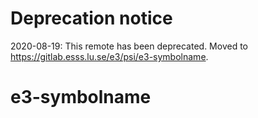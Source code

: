 # Deprecation notice

2020-08-19: This remote has been deprecated. Moved to https://gitlab.esss.lu.se/e3/psi/e3-symbolname.

# e3-symbolname